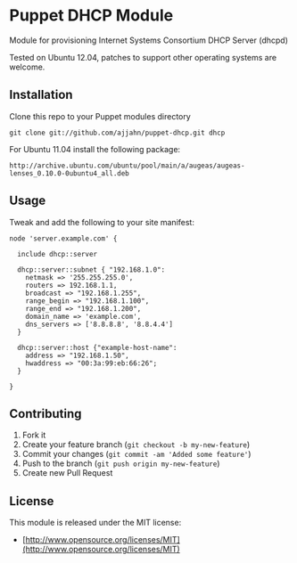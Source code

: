 # Puppet DHCP Module

Module for provisioning Internet Systems Consortium DHCP Server (dhcpd)

Tested on Ubuntu 12.04, patches to support other operating systems are welcome.

## Installation

Clone this repo to your Puppet modules directory

    git clone git://github.com/ajjahn/puppet-dhcp.git dhcp

For Ubuntu 11.04 install the following package:

    http://archive.ubuntu.com/ubuntu/pool/main/a/augeas/augeas-lenses_0.10.0-0ubuntu4_all.deb

## Usage

Tweak and add the following to your site manifest:

    node 'server.example.com' {

      include dhcp::server

      dhcp::server::subnet { "192.168.1.0":
        netmask => '255.255.255.0',
        routers => 192.168.1.1,
        broadcast => "192.168.1.255",
        range_begin => "192.168.1.100",
        range_end => "192.168.1.200",
        domain_name => 'example.com',
        dns_servers => ['8.8.8.8', '8.8.4.4']
      }

      dhcp::server::host {"example-host-name":
        address => "192.168.1.50",
        hwaddress => "00:3a:99:eb:66:26";
      }

    }

## Contributing

1. Fork it
2. Create your feature branch (`git checkout -b my-new-feature`)
3. Commit your changes (`git commit -am 'Added some feature'`)
4. Push to the branch (`git push origin my-new-feature`)
5. Create new Pull Request

## License

This module is released under the MIT license:

* [http://www.opensource.org/licenses/MIT](http://www.opensource.org/licenses/MIT)
